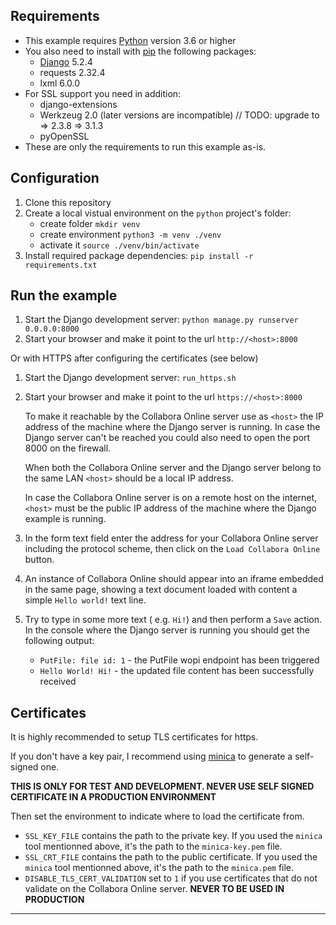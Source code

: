 
## Requirements

- This example requires [Python][] version 3.6 or higher
- You also need to install with [pip][] the following packages:
  * [Django][] 5.2.4
  * requests 2.32.4
  * lxml 6.0.0
- For SSL support you need in addition:
  * django-extensions
  * Werkzeug 2.0 (later versions are incompatible)  // TODO: upgrade to => 2.3.8 => 3.1.3
  * pyOpenSSL
- These are only the requirements to run this example as-is.

## Configuration

1. Clone this repository
2. Create a local vistual environment on the `python` project's folder:
   * create folder `mkdir venv`
   * create environment `python3 -m venv ./venv`
   * activate it `source ./venv/bin/activate`
3. Install required package dependencies: `pip install -r requirements.txt`

## Run the example

1. Start the Django development server: `python manage.py runserver 0.0.0.0:8000`
2. Start your browser and make it point to the url `http://<host>:8000`

Or with HTTPS after configuring the certificates (see below)

1. Start the Django development server: `run_https.sh`
2. Start your browser and make it point to the url `https://<host>:8000`

   To make it reachable by the Collabora Online server use as `<host>` the IP address of the machine where the Django
   server is running. In case the Django server can't be reached you could also need to open the port 8000 on the firewall.

   When both the Collabora Online server and the Django server belong to the same LAN `<host>` should be a local IP address.

   In case the Collabora Online server is on a remote host on the internet, `<host>` must be the public IP address of
   the machine where the Django example is running.
3. In the form text field enter the address for your Collabora Online server including the protocol scheme,
   then click on the `Load Collabora Online` button.
4. An instance of Collabora Online should appear into an iframe embedded in the same page,
   showing a text document loaded with content a simple `Hello world!` text line.
5. Try to type in some more text ( e.g. `Hi!`) and then perform a `Save` action.
   In the console where the Django server is running you should get the following output:
   * `PutFile: file id: 1`  - the PutFile wopi endpoint has been triggered
   * `Hello World! Hi!` - the updated file content has been successfully received

## Certificates

It is highly recommended to setup TLS certificates for https.

If you don't have a key pair, I recommend using
[minica](https://github.com/jsha/minica) to generate a self-signed
one.

**THIS IS ONLY FOR TEST AND DEVELOPMENT. NEVER USE SELF SIGNED
CERTIFICATE IN A PRODUCTION ENVIRONMENT**

Then set the environment to indicate where to load the certificate from.

- `SSL_KEY_FILE` contains the path to the private key. If you used
  the `minica` tool mentionned above, it's the path to the
  `minica-key.pem` file.
- `SSL_CRT_FILE` contains the path to the public certificate. If you used
  the `minica` tool mentionned above, it's the path to the
  `minica.pem` file.
- `DISABLE_TLS_CERT_VALIDATION` set to `1` if you use certificates that do
  not validate on the Collabora Online server. **NEVER TO BE USED IN PRODUCTION**

---

[Python]: https://docs.python.org/3/
[pip]: https://pypi.org/project/pip/
[Django]: https://docs.djangoproject.com
